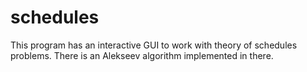 schedules
=========

This program has an interactive GUI to work with theory of schedules problems. There is an Alekseev algorithm implemented in there.